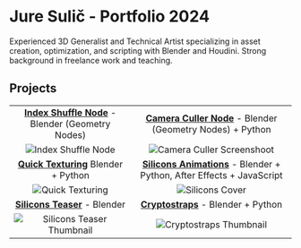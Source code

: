 # Jure Sulič - Portfolio 2024

Experienced 3D Generalist and Technical Artist specializing in asset creation, optimization, and scripting with Blender and Houdini. Strong background in freelance work and teaching.

## Projects

| | |
| :---: | :---: |
| [**Index Shuffle Node**](https://github.com/you-re/portfolio-2024/tree/main/Index%20Shuffle%20Node) - Blender (Geometry Nodes) | [**Camera Culler Node**](https://github.com/you-re/portfolio-2024/tree/main/Camera%20Culler) - Blender (Geometry Nodes) + Python |
| ![Index Shuffle Node](https://github.com/user-attachments/assets/dab5a07b-6c5f-4149-aa2f-3e8a54890bbb) | ![Camera Culler Screenshoot](https://github.com/user-attachments/assets/f1e4e158-75eb-4042-a227-7ae47edf0fea) |
| [**Quick Texturing**](https://github.com/you-re/portfolio-2024/tree/main/CFPS%20-%20Quick%20Texturing) Blender + Python | [**Silicons Animations**](https://github.com/you-re/portfolio-2024/tree/main/Silicons%20Animations) - Blender + Python, After Effects + JavaScript |
| ![Quick Texturing](https://github.com/user-attachments/assets/01ffc999-1b0c-4c84-b364-c3168aee1dd3) | ![Silicons Cover](https://github.com/user-attachments/assets/bdcaa9c8-269a-4a7a-ba56-276fcac36bb9) |
| [**Silicons Teaser**](https://github.com/you-re/portfolio-2024/tree/main/Silicons%Teaser) - Blender | [**Cryptostraps**](https://github.com/you-re/portfolio-2024/tree/main/Camera%20Culler) - Blender + Python |
| ![Silicons Teaser Thumbnail](https://github.com/user-attachments/assets/fdb70892-35da-4fe2-945d-40a9fc0042b5) | ![Cryptostraps Thumbnail](https://github.com/user-attachments/assets/be784d67-b1ab-4671-b0e2-2d32576d0ccb) |

